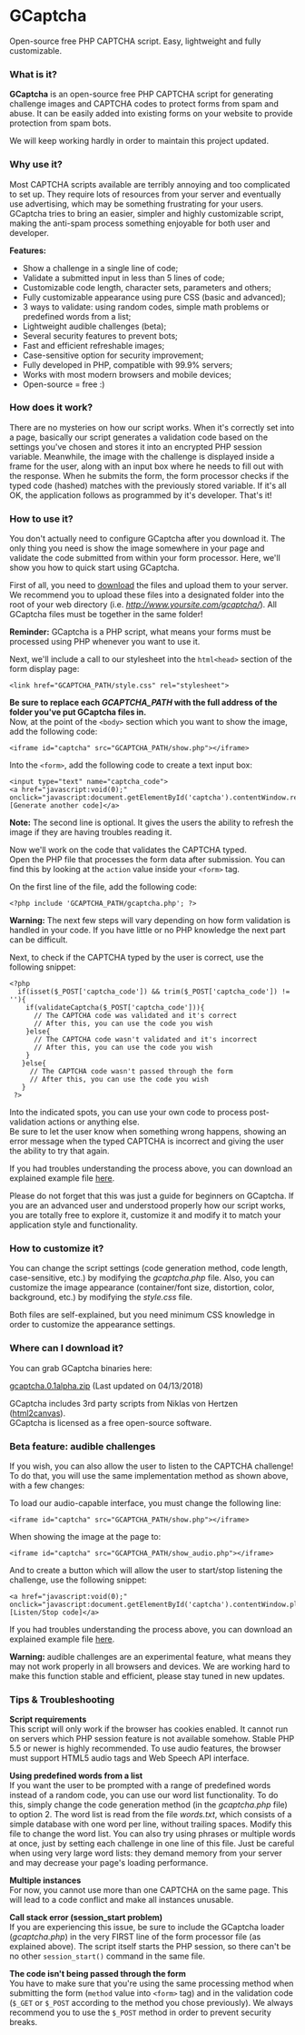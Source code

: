# GCaptcha
Open-source free PHP CAPTCHA script. Easy, lightweight and fully customizable.

### What is it?
**GCaptcha** is an open-source free PHP CAPTCHA script for generating challenge images and CAPTCHA codes to protect forms from spam and abuse. It can be easily added into existing forms on your website to provide protection from spam bots. 

We will keep working hardly in order to maintain this project updated.

### Why use it?
Most CAPTCHA scripts available are terribly annoying and too complicated to set up. They require lots of resources from your server and eventually use advertising, which may be something frustrating for your users. GCaptcha tries to bring an easier, simpler and highly customizable script, making the anti-spam process something enjoyable for both user and developer. 

**Features:**
- Show a challenge in a single line of code;
- Validate a submitted input in less than 5 lines of code;
- Customizable code length, character sets, parameters and others;
- Fully customizable appearance using pure CSS (basic and advanced);
- 3 ways to validate: using random codes, simple math problems or predefined words from a list;
- Lightweight audible challenges (beta);
- Several security features to prevent bots;
- Fast and efficient refreshable images;
- Case-sensitive option for security improvement;
- Fully developed in PHP, compatible with 99.9% servers;
- Works with most modern browsers and mobile devices;
- Open-source = free :)

### How does it work?
There are no mysteries on how our script works. When it's correctly set into a page, basically our script generates a validation code based on the settings you've chosen and stores it into an encrypted PHP session variable. Meanwhile, the image with the challenge is displayed inside a frame for the user, along with an input box where he needs to fill out with the response. When he submits the form, the form processor checks if the typed code (hashed) matches with the previously stored variable. If it's all OK, the application follows as programmed by it's developer. That's it!

### How to use it?
You don't actually need to configure GCaptcha after you download it. The only thing you need is show the image somewhere in your page and validate the code submitted from within your form processor. Here, we'll show you how to quick start using GCaptcha. 

First of all, you need to [download](https://github.com/silvagabriel62/GCaptcha/releases/download/0.1alpha/gcaptcha.0.1alpha.zip) the files and upload them to your server. We recommend you to upload these files into a designated folder into the root of your web directory (i.e. _http://www.yoursite.com/gcaptcha/_). All GCaptcha files must be together in the same folder!

**Reminder:** GCaptcha is a PHP script, what means your forms must be processed using PHP whenever you want to use it.

Next, we'll include a call to our stylesheet into the ```html<head>``` section of the form display page:

```
<link href="GCAPTCHA_PATH/style.css" rel="stylesheet">
```

**Be sure to replace each _GCAPTCHA_PATH_ with the full address of the folder you've put GCaptcha files in.**\
Now, at the point of the `<body>` section which you want to show the image, add the following code:

```
<iframe id="captcha" src="GCAPTCHA_PATH/show.php"></iframe>
```

Into the `<form>`, add the following code to create a text input box:

```
<input type="text" name="captcha_code">
<a href="javascript:void(0);" onclick="javascript:document.getElementById('captcha').contentWindow.reloadCaptcha();">[Generate another code]</a>
```

**Note:** The second line is optional. It gives the users the ability to refresh the image if they are having troubles reading it.

Now we'll work on the code that validates the CAPTCHA typed.\
Open the PHP file that processes the form data after submission. You can find this by looking at the `action` value inside your `<form>` tag.

On the first line of the file, add the following code:

```
<?php include 'GCAPTCHA_PATH/gcaptcha.php'; ?>
```

**Warning:** The next few steps will vary depending on how form validation is handled in your code. If you have little or no PHP knowledge the next part can be difficult.

Next, to check if the CAPTCHA typed by the user is correct, use the following snippet:

```
<?php
  if(isset($_POST['captcha_code']) && trim($_POST['captcha_code']) != ''){
    if(validateCaptcha($_POST['captcha_code'])){
      // The CAPTCHA code was validated and it's correct
      // After this, you can use the code you wish
    }else{
      // The CAPTCHA code wasn't validated and it's incorrect
      // After this, you can use the code you wish
    }
   }else{
     // The CAPTCHA code wasn't passed through the form
     // After this, you can use the code you wish
   }
 ?>
```

Into the indicated spots, you can use your own code to process post-validation actions or anything else.\
Be sure to let the user know when something wrong happens, showing an error message when the typed CAPTCHA is incorrect and giving the user the ability to try that again. 

If you had troubles understanding the process above, you can download an explained example file [here](https://github.com/silvagabriel62/GCaptcha/releases/download/0.1alpha/example.zip).

Please do not forget that this was just a guide for beginners on GCaptcha. If you are an advanced user and understood properly how our script works, you are totally free to explore it, customize it and modify it to match your application style and functionality.

### How to customize it?
You can change the script settings (code generation method, code length, case-sensitive, etc.) by modifying the _gcaptcha.php_ file.
Also, you can customize the image appearance (container/font size, distortion, color, background, etc.) by modifying the _style.css_ file.

Both files are self-explained, but you need minimum CSS knowledge in order to customize the appearance settings.

### Where can I download it?
You can grab GCaptcha binaries here:

[gcaptcha.0.1alpha.zip](https://github.com/silvagabriel62/GCaptcha/releases/download/0.1alpha/gcaptcha.0.1alpha.zip) (Last updated on 04/13/2018)

GCaptcha includes 3rd party scripts from Niklas von Hertzen ([html2canvas](https://html2canvas.hertzen.com/)).\
GCaptcha is licensed as a free open-source software.

### Beta feature: audible challenges
If you wish, you can also allow the user to listen to the CAPTCHA challenge!\
To do that, you will use the same implementation method as shown above, with a few changes:

To load our audio-capable interface, you must change the following line:

```
<iframe id="captcha" src="GCAPTCHA_PATH/show.php"></iframe>
```

When showing the image at the page to:

```
<iframe id="captcha" src="GCAPTCHA_PATH/show_audio.php"></iframe>
```

And to create a button which will allow the user to start/stop listening the challenge, use the following snippet:

```
<a href="javascript:void(0);" onclick="javascript:document.getElementById('captcha').contentWindow.playCaptcha();">[Listen/Stop code]</a>
```

If you had troubles understanding the process above, you can download an explained example file [here](https://github.com/silvagabriel62/GCaptcha/releases/download/0.1alpha/example.zip).

**Warning:** audible challenges are an experimental feature, what means they may not work properly in all browsers and devices. We are working hard to make this function stable and efficient, please stay tuned in new updates.

### Tips & Troubleshooting

**Script requirements**\
This script will only work if the browser has cookies enabled. It cannot run on servers which PHP session feature is not available somehow. Stable PHP 5.5 or newer is highly recommended. To use audio features, the browser must support HTML5 audio tags and Web Speech API interface. 

**Using predefined words from a list**\
If you want the user to be prompted with a range of predefined words instead of a random code, you can use our word list functionality. To do this, simply change the code generation method (in the _gcaptcha.php_ file) to option 2. The word list is read from the file _words.txt_, which consists of a simple database with one word per line, without trailing spaces. Modify this file to change the word list. You can also try using phrases or multiple words at once, just by setting each challenge in one line of this file. Just be careful when using very large word lists: they demand memory from your server and may decrease your page's loading performance. 

**Multiple instances**\
For now, you cannot use more than one CAPTCHA on the same page. This will lead to a code conflict and make all instances unusable. 

**Call stack error (session_start problem)**\
If you are experiencing this issue, be sure to include the GCaptcha loader (_gcaptcha.php_) in the very FIRST line of the form processor file (as explained above). The script itself starts the PHP session, so there can't be no other `session_start()` command in the same file. 

**The code isn't being passed through the form**\
You have to make sure that you're using the same processing method when submitting the form (`method` value into `<form>` tag) and in the validation code (`$_GET` or `$_POST` according to the method you chose previously). We always recommend you to use the `$_POST` method in order to prevent security breaks.
